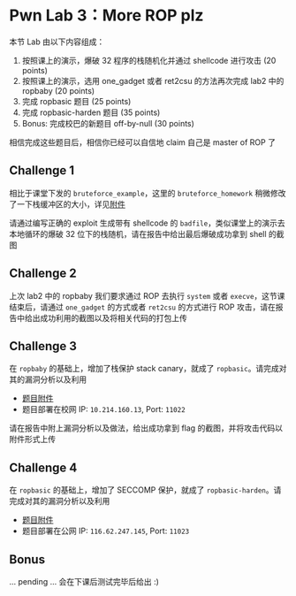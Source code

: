 # Pwn Lab 3：More ROP plz

本节 Lab 由以下内容组成：

1. 按照课上的演示，爆破 32 程序的栈随机化并通过 shellcode 进行攻击 (20 points)
2. 按照课上的演示，选用 one_gadget 或者 ret2csu 的方法再次完成 lab2 中的 ropbaby (20 points)
3. 完成 ropbasic 题目 (25 points)
4. 完成 ropbasic-harden 题目 (35 points)
5. Bonus: 完成校巴的新题目 off-by-null (30 points)

相信完成这些题目后，相信你已经可以自信地 claim 自己是 master of ROP 了

## Challenge 1

相比于课堂下发的 `bruteforce_example`，这里的 `bruteforce_homework` 稍微修改了一下栈缓冲区的大小，详见[附件]((https://github.com/team-s2/summer_course_2023/tree/master/src/topic/pwn-lab3/bruteforce))

请通过编写正确的 exploit 生成带有 shellcode 的 `badfile`，类似课堂上的演示去本地循环的爆破 32 位下的栈随机，请在报告中给出最后爆破成功拿到 shell 的截图

## Challenge 2

上次 lab2 中的 ropbaby 我们要求通过 ROP 去执行 `system` 或者 `execve`，这节课结束后，请通过 `one_gadget` 的方式或者 `ret2csu` 的方式进行 ROP 攻击，请在报告中给出成功利用的截图以及将相关代码的打包上传

## Challenge 3

在 `ropbaby` 的基础上，增加了栈保护 stack canary，就成了 `ropbasic`。请完成对其的漏洞分析以及利用

- [题目附件](https://github.com/team-s2/summer_course_2023/tree/master/src/topic/pwn-lab3/ropbasic)
- 题目部署在校网 IP: `10.214.160.13`, Port: `11022`

请在报告中附上漏洞分析以及做法，给出成功拿到 flag 的截图，并将攻击代码以附件形式上传

## Challenge 4

在 `ropbasic` 的基础上，增加了 SECCOMP 保护，就成了 `ropbasic-harden`。请完成对其的漏洞分析以及利用

- [题目附件](https://github.com/team-s2/summer_course_2023/tree/master/src/topic/pwn-lab3/ropbasic-harden)
- 题目部署在公网 IP: `116.62.247.145`, Port: `11023`

## Bonus

... pending ... 会在下课后测试完毕后给出 :)